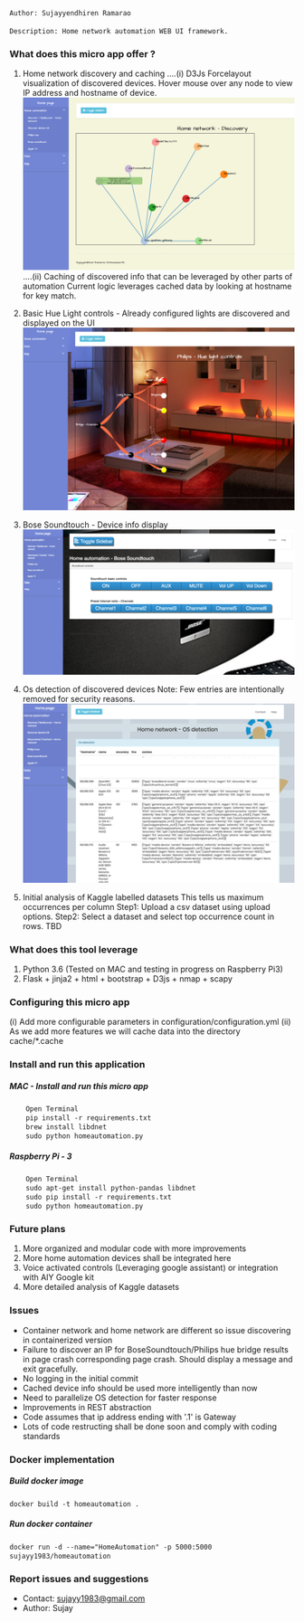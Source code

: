 ```
Author: Sujayyendhiren Ramarao

Description: Home network automation WEB UI framework.
```

### What does this micro app offer ?

1. Home network discovery and caching 
....(i) D3Js Forcelayout visualization of discovered devices. Hover mouse over any node to view
       IP address and hostname of device.
       ![Discovered home network](/static/img/samplenw.png)
....(ii) Caching of discovered info that can be leveraged by other parts of automation
        Current logic leverages cached data by looking at hostname for key match.

2. Basic Hue Light controls - Already configured lights are discovered and displayed on the UI
   ![Philips Hue view](/static/img/samplehue.png)

3. Bose Soundtouch - Device info display
   ![BoseSoundtouch view](/static/img/samplebose.png)

4. Os detection of discovered devices
   Note: Few entries are intentionally removed for security reasons.
   ![OS detection of home devices](/static/img/sampleosdetect.png)

5. Initial analysis of Kaggle labelled datasets
   This tells us maximum occurrences per column
   Step1: Upload a csv dataset using upload options.
   Step2: Select a dataset and select top occurrence count in rows.
   TBD


### What does this tool leverage
1. Python 3.6 (Tested on MAC and testing in progress on Raspberry Pi3)
2. Flask + jinja2 + html + bootstrap + D3js + nmap + scapy


### Configuring this micro app
(i) Add more configurable parameters in configuration/configuration.yml
(ii) As we add more features we will cache data into the directory cache/*.cache


### Install and run this application

##### MAC - Install and run this micro app 

```
    Open Terminal
    pip install -r requirements.txt
    brew install libdnet
    sudo python homeautomation.py
```

##### Raspberry Pi - 3
```
    Open Terminal
    sudo apt-get install python-pandas libdnet
    sudo pip install -r requirements.txt
    sudo python homeautomation.py
```

### Future plans
1. More organized and modular code with more improvements
2. More home automation devices shall be integrated here
3. Voice activated controls (Leveraging google assistant) 
   or integration with AIY Google kit
4. More detailed analysis of Kaggle datasets


### Issues
- Container network and home network are different so issue discovering in
  containerized version
- Failure to discover an IP for BoseSoundtouch/Philips hue bridge results in page crash corresponding page crash. Should display a message and exit gracefully. 
- No logging in the initial commit
- Cached device info should be used more intelligently than now
- Need to parallelize OS detection for faster response
- Improvements in REST abstraction 
- Code assumes that ip address ending with '.1' is Gateway
- Lots of code restructing shall be done soon and comply with coding standards



### Docker implementation

##### Build docker image
```
docker build -t homeautomation .
```

##### Run docker container
```
docker run -d --name="HomeAutomation" -p 5000:5000 sujayy1983/homeautomation
```

### Report issues and suggestions
- Contact: sujayy1983@gmail.com
- Author: Sujay
